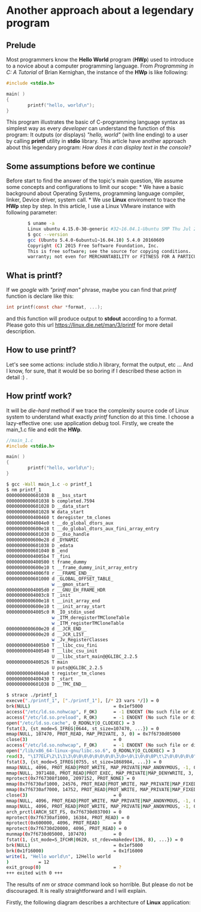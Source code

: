 # Another approach about a legendary program
## Prelude
Most programmers know the **Hello World** program (**HWp**) used to introduce to a novice about a computer programming language. From *Programming in C: A Tutorial* of Brian Kernighan, the instance of the **HWp** is like following: 
```C
#include <stdio.h>

main( )
{
        printf("hello, world\n");
}
```
This program illustrates the basic of C-programming language syntax as simplest way as every *developer* can understand the function of this program: It outputs (or displays) *"hello, world"* (with line ending) to a user by calling **printf** utility in **stdio** library. This article have another approach about this legendary program: *How does it can display text in the console?*

## Some assumptions before we continue
Before start to find the answer of the topic's main question, We assume some concepts and configurations to limit our scope:
    * We have a basic background about Operating Systems, programming language compiler, linker, Device driver, system call.
    * We use **Linux** enviroment to trace the **HWp** step by step. In this article, I use a Linux VMware instance with following parameter:

```bash
        $ uname -a
        Linux ubuntu 4.15.0-30-generic #32~16.04.1-Ubuntu SMP Thu Jul 26 20:25:39 UTC 2018 x86_64 x86_64 x86_64 GNU/Linux
        $ gcc --version
        gcc (Ubuntu 5.4.0-6ubuntu1~16.04.10) 5.4.0 20160609
        Copyright (C) 2015 Free Software Foundation, Inc.
        This is free software; see the source for copying conditions.  There is NO
        warranty; not even for MERCHANTABILITY or FITNESS FOR A PARTICULAR PURPOSE.
```

## What is printf?
If we *google* with *"printf man"* phrase, maybe you can find that *printf* function is declare like this:
```C
int printf(const char *format, ...);
```
and this function will produce output to **stdout** according to a format. Please goto this url https://linux.die.net/man/3/printf for more detail description.
## How to use printf?
Let's see some actions: include stdio.h library, format the output, etc ... And I know, for sure, that it would be so boring if I described these action in detail :) .

## How printf work?
It will be *die-hard* method if we trace the complexity source code of Linux system to understand what exactly *printf* function do at this time. I choose a lazy-effective one: use application debug tool.
Firstly, we create the main_1.c file and edit the **HWp**.
```C
//main_1.c
#include <stdio.h>

main( )
{
        printf("hello, world\n");
}
```

```bash
$ gcc -Wall main_1.c -o printf_1
$ nm printf_1
0000000000601038 B __bss_start
0000000000601038 b completed.7594
0000000000601028 D __data_start
0000000000601028 W data_start
0000000000400460 t deregister_tm_clones
00000000004004e0 t __do_global_dtors_aux
0000000000600e18 t __do_global_dtors_aux_fini_array_entry
0000000000601030 D __dso_handle
0000000000600e28 d _DYNAMIC
0000000000601038 D _edata
0000000000601040 B _end
00000000004005b4 T _fini
0000000000400500 t frame_dummy
0000000000600e10 t __frame_dummy_init_array_entry
00000000004006f8 r __FRAME_END__
0000000000601000 d _GLOBAL_OFFSET_TABLE_
                 w __gmon_start__
00000000004005d0 r __GNU_EH_FRAME_HDR
00000000004003c8 T _init
0000000000600e18 t __init_array_end
0000000000600e10 t __init_array_start
00000000004005c0 R _IO_stdin_used
                 w _ITM_deregisterTMCloneTable
                 w _ITM_registerTMCloneTable
0000000000600e20 d __JCR_END__
0000000000600e20 d __JCR_LIST__
                 w _Jv_RegisterClasses
00000000004005b0 T __libc_csu_fini
0000000000400540 T __libc_csu_init
                 U __libc_start_main@@GLIBC_2.2.5
0000000000400526 T main
                 U puts@@GLIBC_2.2.5
00000000004004a0 t register_tm_clones
0000000000400430 T _start
0000000000601038 D __TMC_END__


```

```bash
$ strace ./printf_1
execve("./printf_1", ["./printf_1"], [/* 23 vars */]) = 0
brk(NULL)                               = 0x1ef5000
access("/etc/ld.so.nohwcap", F_OK)      = -1 ENOENT (No such file or directory)
access("/etc/ld.so.preload", R_OK)      = -1 ENOENT (No such file or directory)
open("/etc/ld.so.cache", O_RDONLY|O_CLOEXEC) = 3
fstat(3, {st_mode=S_IFREG|0644, st_size=107470, ...}) = 0
mmap(NULL, 107470, PROT_READ, MAP_PRIVATE, 3, 0) = 0x7f6730d05000
close(3)                                = 0
access("/etc/ld.so.nohwcap", F_OK)      = -1 ENOENT (No such file or directory)
open("/lib/x86_64-linux-gnu/libc.so.6", O_RDONLY|O_CLOEXEC) = 3
read(3, "\177ELF\2\1\1\3\0\0\0\0\0\0\0\0\3\0>\0\1\0\0\0P\t\2\0\0\0\0\0"..., 832) = 832
fstat(3, {st_mode=S_IFREG|0755, st_size=1868984, ...}) = 0
mmap(NULL, 4096, PROT_READ|PROT_WRITE, MAP_PRIVATE|MAP_ANONYMOUS, -1, 0) = 0x7f6730d04000
mmap(NULL, 3971488, PROT_READ|PROT_EXEC, MAP_PRIVATE|MAP_DENYWRITE, 3, 0) = 0x7f6730731000
mprotect(0x7f67308f1000, 2097152, PROT_NONE) = 0
mmap(0x7f6730af1000, 24576, PROT_READ|PROT_WRITE, MAP_PRIVATE|MAP_FIXED|MAP_DENYWRITE, 3, 0x1c0000) = 0x7f6730af1000
mmap(0x7f6730af7000, 14752, PROT_READ|PROT_WRITE, MAP_PRIVATE|MAP_FIXED|MAP_ANONYMOUS, -1, 0) = 0x7f6730af7000
close(3)                                = 0
mmap(NULL, 4096, PROT_READ|PROT_WRITE, MAP_PRIVATE|MAP_ANONYMOUS, -1, 0) = 0x7f6730d03000
mmap(NULL, 4096, PROT_READ|PROT_WRITE, MAP_PRIVATE|MAP_ANONYMOUS, -1, 0) = 0x7f6730d02000
arch_prctl(ARCH_SET_FS, 0x7f6730d03700) = 0
mprotect(0x7f6730af1000, 16384, PROT_READ) = 0
mprotect(0x600000, 4096, PROT_READ)     = 0
mprotect(0x7f6730d20000, 4096, PROT_READ) = 0
munmap(0x7f6730d05000, 107470)          = 0
fstat(1, {st_mode=S_IFCHR|0620, st_rdev=makedev(136, 8), ...}) = 0
brk(NULL)                               = 0x1ef5000
brk(0x1f16000)                          = 0x1f16000
write(1, "Hello world\n", 12Hello world
)           = 12
exit_group(0)                           = ?
+++ exited with 0 +++
```
The results of *nm* or *strace* command look so horrible. But please do not be discouraged. It is really straightforward and I will explain.

Firstly, the following diagram describes a architecture of **Linux** application:


